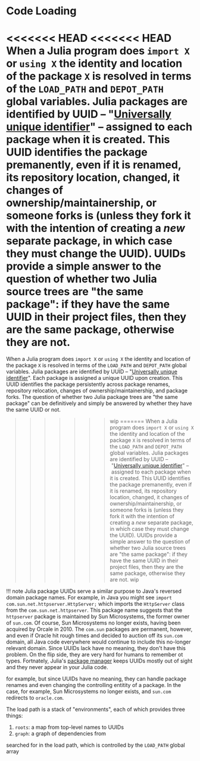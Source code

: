 # Code Loading

<<<<<<< HEAD
<<<<<<< HEAD
When a Julia program does `import X` or `using X` the identity and location of the package `X` is resolved in terms of the `LOAD_PATH` and `DEPOT_PATH` global variables. Julia packages are identified by UUID – "[Universally unique identifier](https://en.wikipedia.org/wiki/Universally_unique_identifier)" – assigned to each package when it is created. This UUID identifies the package premanently, even if it is renamed, its repository location, changed, it changes of ownership/maintainership, or someone forks is (unless they fork it with the intention of creating a *new* separate package, in which case they must change the UUID). UUIDs provide a simple answer to the question of whether two Julia source trees are "the same package": if they have the same UUID in their project files, then they are the same package, otherwise they are not.
=======
When a Julia program does `import X` or `using X` the identity and location of the package `X` is resolved in terms of the `LOAD_PATH` and `DEPOT_PATH` global variables. Julia packages are identified by UUID – "[Universally unique identifier](https://en.wikipedia.org/wiki/Universally_unique_identifier)". Each package is assigned a unique UUID upon creation. This UUID identifies the package persistently across package renames, repository relocation, changes of ownership/maintainership, and package forks. The question of whether two Julia package trees are "the same package" can be definitively and simply be answered by whether they have the same UUID or not.
>>>>>>> wip
=======
When a Julia program does `import X` or `using X` the identity and location of the package `X` is resolved in terms of the `LOAD_PATH` and `DEPOT_PATH` global variables. Julia packages are identified by UUID – "[Universally unique identifier](https://en.wikipedia.org/wiki/Universally_unique_identifier)" – assigned to each package when it is created. This UUID identifies the package premanently, even if it is renamed, its repository location, changed, it changes of ownership/maintainership, or someone forks is (unless they fork it with the intention of creating a *new* separate package, in which case they must change the UUID). UUIDs provide a simple answer to the question of whether two Julia source trees are "the same package": if they have the same UUID in their project files, then they are the same package, otherwise they are not.
>>>>>>> wip

!!! note
	Julia package UUIDs serve a similar purpose to Java's reversed domain package names. For example, in Java you might see `import com.sun.net.httpserver.HttpServer;` which imports the `HttpServer` class from the `com.sun.net.httpserver`. This package name suggests that the `httpserver` package is maintained by Sun Microsystems, the former owner of `sun.com`. Of course, Sun Microsystems no longer exists, having been acquired by Orcale in 2010. The `com.sun` packages are permanent, however, and even if Oracle hit rough times and decided to auction off its `sun.com` domain, all Java code everywhere would continue to include this no-longer relevant domain. Since UUIDs lack have no meaning, they don't have this problem. On the flip side, they are very hard for humans to remember ot types. Fortnately, Julia's [package manager](https://julialang.org/Pkg3.jl/latest/) keeps UUIDs mostly out of sight and they never appear in your Julia code.

for example, but since UUIDs have no meaning, they can handle package renames and even changing the controlling entitity of a package. In the case, for example, Sun Microsystems no longer exists, and `sun.com` redirects to `oracle.com`. 



The load path is a stack of "environments", each of which provides three things:

1. `roots`: a map from top-level names to UUIDs
2. `graph`: a graph of dependencies from 

searched for in the load path, which is controlled by the `LOAD_PATH` global array 